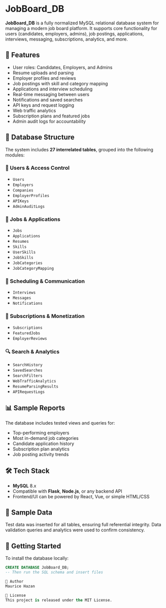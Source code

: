 # JobBoard_DB

**JobBoard_DB** is a fully normalized MySQL relational database system for managing a modern job board platform. It supports core functionality for users (candidates, employers, admins), job postings, applications, interviews, messaging, subscriptions, analytics, and more.

## 🚀 Features

- User roles: Candidates, Employers, and Admins
- Resume uploads and parsing
- Employer profiles and reviews
- Job postings with skill and category mapping
- Applications and interview scheduling
- Real-time messaging between users
- Notifications and saved searches
- API keys and request logging
- Web traffic analytics
- Subscription plans and featured jobs
- Admin audit logs for accountability

## 🧱 Database Structure

The system includes **27 interrelated tables**, grouped into the following modules:

### 🔐 Users & Access Control
- `Users`
- `Employers`
- `Companies`
- `EmployerProfiles`
- `APIKeys`
- `AdminAuditLogs`

### 📝 Jobs & Applications
- `Jobs`
- `Applications`
- `Resumes`
- `Skills`
- `UserSkills`
- `JobSkills`
- `JobCategories`
- `JobCategoryMapping`

### 📅 Scheduling & Communication
- `Interviews`
- `Messages`
- `Notifications`

### 💼 Subscriptions & Monetization
- `Subscriptions`
- `FeaturedJobs`
- `EmployerReviews`

### 🔍 Search & Analytics
- `SearchHistory`
- `SavedSearches`
- `SearchFilters`
- `WebTrafficAnalytics`
- `ResumeParsingResults`
- `APIRequestLogs`

## 📊 Sample Reports

The database includes tested views and queries for:

- Top-performing employers
- Most in-demand job categories
- Candidate application history
- Subscription plan analytics
- Job posting activity trends

## 🛠️ Tech Stack

- **MySQL** 8.x
- Compatible with **Flask**, **Node.js**, or any backend API
- Frontend/UI can be powered by React, Vue, or simple HTML/CSS

## 💾 Sample Data

Test data was inserted for all tables, ensuring full referential integrity. Data validation queries and analytics were used to confirm consistency.

## 📁 Getting Started

To install the database locally:

```sql
CREATE DATABASE JobBoard_DB;
-- Then run the SQL schema and insert files

📌 Author
Maurice Hazan

📝 License
This project is released under the MIT License.

